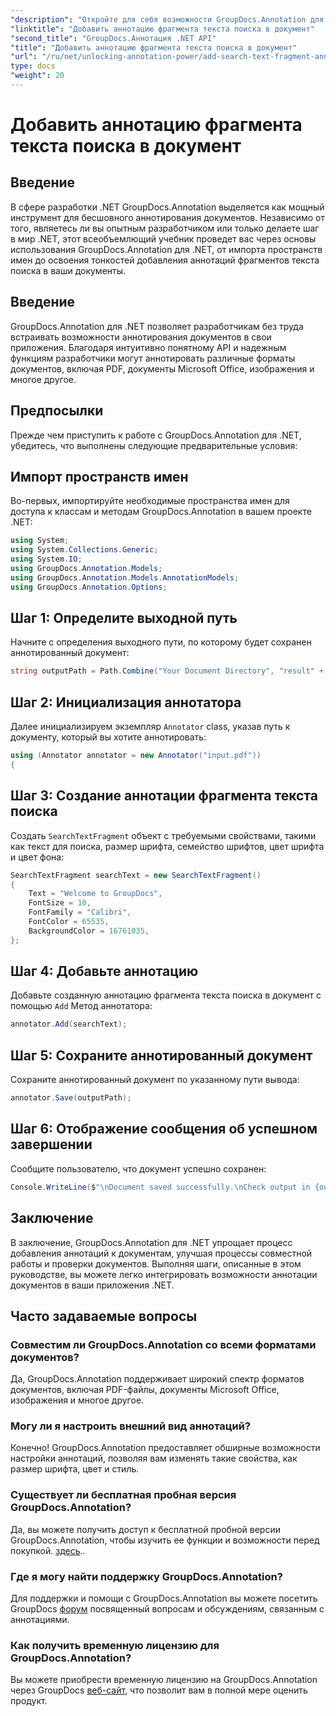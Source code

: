 ```yaml
---
"description": "Откройте для себя возможности GroupDocs.Annotation для .NET и без труда добавляйте возможности аннотирования документов в свои приложения."
"linktitle": "Добавить аннотацию фрагмента текста поиска в документ"
"second_title": "GroupDocs.Аннотация .NET API"
"title": "Добавить аннотацию фрагмента текста поиска в документ"
"url": "/ru/net/unlocking-annotation-power/add-search-text-fragment-annotation/"
type: docs
"weight": 20
---
```


# Добавить аннотацию фрагмента текста поиска в документ

## Введение
В сфере разработки .NET GroupDocs.Annotation выделяется как мощный инструмент для бесшовного аннотирования документов. Независимо от того, являетесь ли вы опытным разработчиком или только делаете шаг в мир .NET, этот всеобъемлющий учебник проведет вас через основы использования GroupDocs.Annotation для .NET, от импорта пространств имен до освоения тонкостей добавления аннотаций фрагментов текста поиска в ваши документы.
## Введение
GroupDocs.Annotation для .NET позволяет разработчикам без труда встраивать возможности аннотирования документов в свои приложения. Благодаря интуитивно понятному API и надежным функциям разработчики могут аннотировать различные форматы документов, включая PDF, документы Microsoft Office, изображения и многое другое.
## Предпосылки
Прежде чем приступить к работе с GroupDocs.Annotation для .NET, убедитесь, что выполнены следующие предварительные условия:

## Импорт пространств имен
Во-первых, импортируйте необходимые пространства имен для доступа к классам и методам GroupDocs.Annotation в вашем проекте .NET:
```csharp
using System;
using System.Collections.Generic;
using System.IO;
using GroupDocs.Annotation.Models;
using GroupDocs.Annotation.Models.AnnotationModels;
using GroupDocs.Annotation.Options;
```
## Шаг 1: Определите выходной путь
Начните с определения выходного пути, по которому будет сохранен аннотированный документ:
```csharp
string outputPath = Path.Combine("Your Document Directory", "result" + Path.GetExtension("input.pdf"));
```
## Шаг 2: Инициализация аннотатора
Далее инициализируем экземпляр `Annotator` class, указав путь к документу, который вы хотите аннотировать:
```csharp
using (Annotator annotator = new Annotator("input.pdf"))
{
```
## Шаг 3: Создание аннотации фрагмента текста поиска
Создать `SearchTextFragment` объект с требуемыми свойствами, такими как текст для поиска, размер шрифта, семейство шрифтов, цвет шрифта и цвет фона:
```csharp
SearchTextFragment searchText = new SearchTextFragment()
{
    Text = "Welcome to GroupDocs",
    FontSize = 10,
    FontFamily = "Calibri",
    FontColor = 65535,
    BackgroundColor = 16761035,
};
```
## Шаг 4: Добавьте аннотацию
Добавьте созданную аннотацию фрагмента текста поиска в документ с помощью `Add` Метод аннотатора:
```csharp
annotator.Add(searchText);
```
## Шаг 5: Сохраните аннотированный документ
Сохраните аннотированный документ по указанному пути вывода:
```csharp
annotator.Save(outputPath);
```
## Шаг 6: Отображение сообщения об успешном завершении
Сообщите пользователю, что документ успешно сохранен:
```csharp
Console.WriteLine($"\nDocument saved successfully.\nCheck output in {outputPath}.");
```

## Заключение
В заключение, GroupDocs.Annotation для .NET упрощает процесс добавления аннотаций к документам, улучшая процессы совместной работы и проверки документов. Выполняя шаги, описанные в этом руководстве, вы можете легко интегрировать возможности аннотации документов в ваши приложения .NET.
## Часто задаваемые вопросы
### Совместим ли GroupDocs.Annotation со всеми форматами документов?
Да, GroupDocs.Annotation поддерживает широкий спектр форматов документов, включая PDF-файлы, документы Microsoft Office, изображения и многое другое.
### Могу ли я настроить внешний вид аннотаций?
Конечно! GroupDocs.Annotation предоставляет обширные возможности настройки аннотаций, позволяя вам изменять такие свойства, как размер шрифта, цвет и стиль.
### Существует ли бесплатная пробная версия GroupDocs.Annotation?
Да, вы можете получить доступ к бесплатной пробной версии GroupDocs.Annotation, чтобы изучить ее функции и возможности перед покупкой. [здесь](https://releases.groupdocs.com/)..
### Где я могу найти поддержку GroupDocs.Annotation?
Для поддержки и помощи с GroupDocs.Annotation вы можете посетить GroupDocs [форум](https://forum.groupdocs.com/c/annotation/10) посвященный вопросам и обсуждениям, связанным с аннотациями.
### Как получить временную лицензию для GroupDocs.Annotation?
Вы можете приобрести временную лицензию на GroupDocs.Annotation через GroupDocs [веб-сайт](https://purchase.groupdocs.com/temporary-license/), что позволит вам в полной мере оценить продукт.